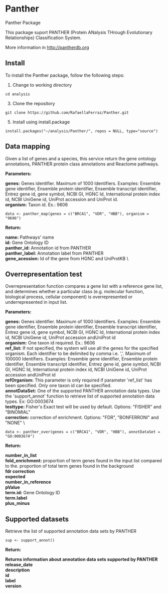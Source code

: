 # Panther
Panther Package

This package suport PANTHER (Protein ANalysis THrough Evolutionary Relationships) Classification System.

More information in http://pantherdb.org

## **Install**

To install the Panther package, follow the following steps:

1)	Change to working directory
```
cd analysis
```
3)	Clone the repository
```
git clone https://github.com/RafaellaFerraz/Panther.git 
```
5)	Install using install.package
```
install.packages("~/analysis/Panther/", repos = NULL, type="source")
```

## **Data mapping**

Given a list of genes and a species, this service return the gene ontology annotations, PANTHER protein class annotations and Reactome pathways.

**Parameters:** 

**genes:**  Genes identifier. Maximum of 1000 Identifiers. Examples: Ensemble gene identifier, Ensemble protein identifier, Ensemble transcript identifier, Entrez gene id, gene symbol, NCBI GI, HGNC Id, International protein index id, NCBI UniGene id, UniProt accession and UniProt id. \
**organism:** Taxon id. Ex.: 9606

```
data <- panther_map(genes = c("BRCA1", "VDR", "HBB"), organism = "9696")
```

**Return:**

**name:** Pathways' name \
**id:** Gene Ontology ID \
**panther_id:** Annotation id from PANTHER \
**panther_label:** Annotation label from PANTHER \
**gene_acession:** Id of the gene from HGNC and UniProtKB \


## **Overrepresentation test**

Overrepresentation function compares a gene list with a reference gene list, and determines whether a particular class (e.g. molecular function, biological process, cellular component) is overrepresented or underrepresented in input list.

**Parameters:** 

**genes:**  Genes identifier. Maximum of 1000 Identifiers. Examples: Ensemble gene identifier, Ensemble protein identifier, Ensemble transcript identifier, Entrez gene id, gene symbol, NCBI GI, HGNC Id, International protein index id, NCBI UniGene id, UniProt accession andUniProt id \
**organism:** One taxon id required. Ex.: 9606 \
**ref_list:** If not specified, the system will use all the genes for the specified organism. Each identifier to be delimited by comma i.e. ','. Maximum of 100000 Identifiers. Examples: Ensemble gene identifier, Ensemble protein identifier, Ensemble transcript identifier, Entrez gene id, gene symbol, NCBI GI, HGNC Id, International protein index id, NCBI UniGene id, UniProt accession andUniProt id \
**refOrganism:** This parameter is only required if parameter 'ref_list' has been specified. Only one taxon id can be specified. \
**annotDataSet:** One of the supported PANTHER annotation data types. Use the 'support_annot' function to retrieve list of supported annotation data types. Ex: GO:0003674 \
**testtype:** Fisher's Exact test will be used by default. Options: "FISHER" and "BINOMIAL" \
**correction:** correction of enrichment. Options: "FDR", "BONFERRONI" and "NONE" \


```
data <- panther_over(genes = c("BRCA1", "VDR", "HBB"), annotDataSet = "GO:0003674")
```

**Return:** 

**number_in_list** \
**fold_enrichment:** proportion of term genes found in the input list compared to the. proportion of total term genes found in the background \
**fdr correction** \
**expected** \
**number_in_reference** \
**pValue** \
**term.id:** Gene Ontology ID \
**term.label** \
**plus_minus**


## **Supported datasets**

Retrieve the list of supported annotation data sets by PANTHER


```
sup <- support_annot()
```

**Return:** 

**Returns information about annotation data sets supported by PANTHER** \
**release_date** \
**description** \
**id** \
**label** \
**version**

